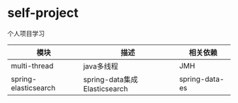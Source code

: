 # self-project

个人项目学习

| 模块                   | 描述                         | 相关依赖           |
|----------------------|----------------------------|----------------|
| multi-thread         | java多线程                    | JMH            |
| spring-elasticsearch | spring-data集成Elasticsearch | spring-data-es |
